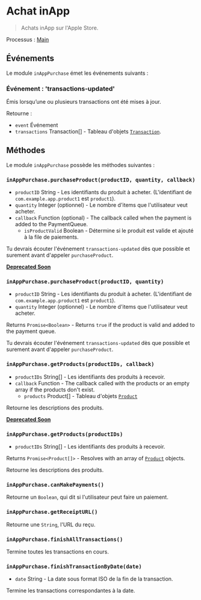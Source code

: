 # Achat inApp

> Achats inApp sur l'Apple Store.

Processus : [Main](../glossary.md#main-process)

## Événements

Le module `inAppPurchase` émet les événements suivants :

### Événement : 'transactions-updated'

Émis lorsqu’une ou plusieurs transactions ont été mises à jour.

Retourne :

* `event` Événement
* `transactions` Transaction[] - Tableau d'objets [`Transaction`](structures/transaction.md).

## Méthodes

Le module `inAppPurchase` possède les méthodes suivantes :

### `inAppPurchase.purchaseProduct(productID, quantity, callback)`

* `productID` String - Les identifiants du produit à acheter. (L'identifiant de `com.example.app.product1` est `product1`).
* `quantity` Integer (optionnel) - Le nombre d'items que l'utilisateur veut acheter.
* `callback` Function (optional) - The callback called when the payment is added to the PaymentQueue.
  * `isProductValid` Boolean - Détermine si le produit est valide et ajouté à la file de paiements.

Tu devrais écouter l'événement `transactions-updated` dès que possible et surement avant d'appeler `purchaseProduct`.

**[Deprecated Soon](modernization/promisification.md)**

### `inAppPurchase.purchaseProduct(productID, quantity)`

* `productID` String - Les identifiants du produit à acheter. (L'identifiant de `com.example.app.product1` est `product1`).
* `quantity` Integer (optionnel) - Le nombre d'items que l'utilisateur veut acheter.

Returns `Promise<Boolean>` - Returns `true` if the product is valid and added to the payment queue.

Tu devrais écouter l'événement `transactions-updated` dès que possible et surement avant d'appeler `purchaseProduct`.

### `inAppPurchase.getProducts(productIDs, callback)`

* `productIDs` String[] - Les identifiants des produits à recevoir.
* `callback` Function - The callback called with the products or an empty array if the products don't exist.
  * `products` Product[] - Tableau d'objets [`Product`](structures/product.md)

Retourne les descriptions des produits.

**[Deprecated Soon](modernization/promisification.md)**

### `inAppPurchase.getProducts(productIDs)`

* `productIDs` String[] - Les identifiants des produits à recevoir.

Returns `Promise<Product[]>` - Resolves with an array of [`Product`](structures/product.md) objects.

Retourne les descriptions des produits.

### `inAppPurchase.canMakePayments()`

Retourne un `Boolean`, qui dit si l'utilisateur peut faire un paiement.

### `inAppPurchase.getReceiptURL()`

Retourne une `String`, l'URL du reçu.

### `inAppPurchase.finishAllTransactions()`

Termine toutes les transactions en cours.

### `inAppPurchase.finishTransactionByDate(date)`

* `date` String - La date sous format ISO de la fin de la transaction.

Termine les transactions correspondantes à la date.
